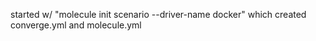 started w/ "molecule init scenario --driver-name docker"
which created converge.yml and molecule.yml
